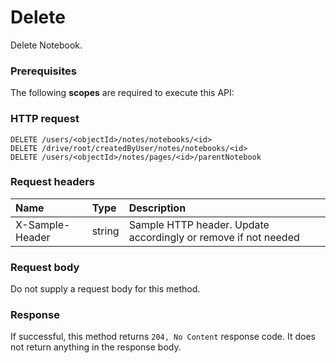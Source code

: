# Delete

Delete Notebook.
### Prerequisites
The following **scopes** are required to execute this API: 
### HTTP request
<!-- { "blockType": "ignored" } -->
```http
DELETE /users/<objectId>/notes/notebooks/<id>
DELETE /drive/root/createdByUser/notes/notebooks/<id>
DELETE /users/<objectId>/notes/pages/<id>/parentNotebook

```
### Request headers
| Name       | Type | Description|
|:---------------|:--------|:----------|
| X-Sample-Header  | string  | Sample HTTP header. Update accordingly or remove if not needed|

### Request body
Do not supply a request body for this method.


### Response
If successful, this method returns `204, No Content` response code. It does not return anything in the response body.


<!-- uuid: 7b985f1a-e3d9-4a53-962f-8cb3eb5ec020
2015-10-25 14:25:33 UTC -->
<!-- {
  "type": "#page.annotation",
  "description": "Delete",
  "keywords": "",
  "section": "documentation",
  "tocPath": ""
}-->